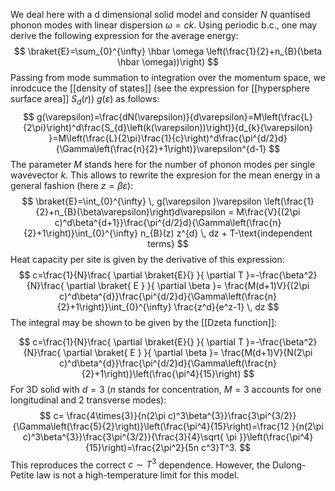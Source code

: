 We deal here with a d dimensional solid model and consider $N$ quantised phonon modes with linear dispersion $\omega=ck$. Using periodic b.c., one may derive the following expression for the average energy:
$$
	\braket{E}=\sum_{0}^{\infty} \hbar \omega \left(\frac{1}{2}+n_{B}(\beta \hbar \omega))\right) 
$$
Passing from mode summation to integration over the momentum space, we inrodcuce the [[density of states]] (see the expression for [[hypersphere surface area]] $S_{d}(r)$) $g(\varepsilon)$ as follows:
$$
     g(\varepsilon)=\frac{dN(\varepsilon)}{d\varepsilon}=M\left(\frac{L}{2\pi}\right)^d\frac{S_{d}\left(k(\varepsilon))\right)}{d_{k}{\varepsilon} }=M\left(\frac{L}{2\pi}\frac{1}{c}\right)^d\frac{\pi^{d/2}d}{\Gamma\left(\frac{n}{2}+1\right)}\varepsilon^{d-1}
$$
The parameter $M$ stands here for the number of phonon modes per single wavevector $k$.
This allows to rewrite the expresion for the mean energy in a general fashion (here $z=\beta\varepsilon$):
$$
\braket{E}=\int_{0}^{\infty} \, g(\varepsilon )\varepsilon \left(\frac{1}{2}+n_{B}(\beta\varepsilon)\right)d\varepsilon = M\frac{V}{(2\pi c)^d\beta^{d+1}}\frac{\pi^{d/2}d}{\Gamma\left(\frac{n}{2}+1\right)}\int_{0}^{\infty} n_{B}(z) z^{d}  \, dz + T-\text{independent terms}    
$$
Heat capacity per site is given by the derivative of this expression:
$$
c=\frac{1}{N}\frac{ \partial \braket{E}{}  }{ \partial T }=-\frac{\beta^2}{N}\frac{ \partial \braket{ E }  }{ \partial \beta }= \frac{M(d+1)V}{(2\pi c)^d\beta^{d}}\frac{\pi^{d/2}d}{\Gamma\left(\frac{n}{2}+1\right)}\int_{0}^{\infty} \frac{z^d}{e^z-1}  \, dz
$$
The integral may be shown to be given by the [[Dzeta function]]:

$$
c=\frac{1}{N}\frac{ \partial \braket{E}{}  }{ \partial T }=-\frac{\beta^2}{N}\frac{ \partial \braket{ E }  }{ \partial \beta }= \frac{M(d+1)V}{N(2\pi c)^d\beta^{d}}\frac{\pi^{d/2}d}{\Gamma\left(\frac{n}{2}+1\right)}\left(\frac{\pi^4}{15}\right)
$$
For 3D solid with $d=3$ ($n$ stands for concentration, $M=3$ accounts for one longitudinal and 2 transverse modes):
$$
c= \frac{4\times{3}}{n(2\pi c)^3\beta^{3}}\frac{3\pi^{3/2}}{\Gamma\left(\frac{5}{2}\right)}\left(\frac{\pi^4}{15}\right)=\frac{12
}{n(2\pi c)^3\beta^{3}}\frac{3\pi^{3/2}}{\frac{3}{4}\sqrt{ \pi }}\left(\frac{\pi^4}{15}\right)=\frac{2\pi^2}{5n c^3}T^3.
$$
This reproduces the correct $c\sim T^3$ dependence. However, the Dulong-Petite law is not a high-temperature limit for this model.
